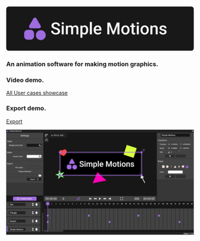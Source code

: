 ![SimpleMotionsLogo](Assets/Resources/Graphics/tex_logo_name_accent_bg_rounded.png)

### An animation software for making motion graphics.

### Video demo.
[All User cases showcase](https://youtu.be/f3jC1QOkAjc)

### Export demo.
[Export](https://youtu.be/CAPv6OkJZYc)

![SimpleMotionsFinal](Assets/Resources/Graphics/tex_simple_motions_final.png)
